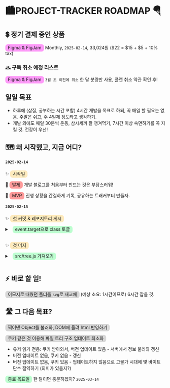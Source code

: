 # 🏙️PROJECT-TRACKER ROADMAP 🪂

## 💲 정기 결제 중인 상품

<span class="highlight pink" style="border-radius: 8px; padding: 2px 8px 4px 8px; background-color: rgba(255, 56, 245, 0.5)">Figma & FigJam</span> Monthly, `2025-02-14`, 33,024원 ($22 = $15 + $5 + 10% tax)

### 🔜 구독 취소 예정 리스트

<span class="highlight pink" style="border-radius: 8px; padding: 2px 8px 4px 8px; background-color: rgba(255, 56, 245, 0.5)">Figma & FigJam</span> `3월 초 이전에 취소` 한 달 분량만 사용, 플랜 취소 약관 확인 후!

## 일일 목표

- 하루에 (삽질, 공부하는 시간 포함) 4시간 개발을 목표로 하되, 꼭 매일 할 필요는 없음. 주말은 쉬고, 주 4일제 정도라고 생각하기.
- 개발 외에도 매일 30분씩 운동, 삼시세끼 잘 챙겨먹기, 7시간 이상 숙면하기를 꼭 지킬 것. 건강이 우선!

## 🗺️ 왜 시작했고, 지금 어디?

#### `2025-02-14`

✨ <span class="highlight yellow" style="border-radius: 8px; padding: 2px 8px 4px 8px; background-color: rgba(255, 192, 55, 0.32)">시작일</span>

📌 <span class="highlight" style="border-radius: 8px; padding: 2px 8px 4px 8px; background-color: rgba(255, 56, 56, 0.5)">발제</span> 개발 블로그를 처음부터 만드는 것은 부담스러워!

🎯 <span class="highlight" style="border-radius: 8px; padding: 2px 8px 4px 8px; background-color: rgba(255, 56, 56, 0.5)">MVP</span> 진행 상황을 간결하게 기록, 공유하는 트래커부터 만들자.

#### `2025-02-15`

✨ <span class="highlight yellow" style="border-radius: 8px; padding: 2px 8px 4px 8px; background-color: rgba(255, 192, 55, 0.32)"> 첫 커밋 & 레포지토리 게시</span>

<details style="padding-bottom: 8px;">
<summary style="padding-bottom: 8px">&nbsp;&nbsp;<span class="highlight green" style="border-radius: 8px; padding: 2px 8px 4px 8px; background-color: rgba(41, 255, 105, 0.3)">event.target으로 class 토글</span>
</summary>

- 하단 디렉토리를 하나의 태그로 묶어, `display: none;` 담긴 class 떼다 붙였다 `toggle`해 구현
- 트리형 자료와 알맞는 `tag`? `ul > li` 구조
- [하드코딩 후 범용성 고민](troubleshooting.md/#-미흡한-기능-개선): `event.target` 활용해 해결!
- 예상 소요 시간은 `20분` 이었으나, 실제 구현까지 `1시간 20분` 가량 걸림. 다음 `바로 할 일`은 처음 떠오르는 예상 시간에 `* 6` 할 것.</details>

✨ <span class="highlight yellow" style="border-radius: 8px; padding: 2px 8px 4px 8px; background-color: rgba(255, 192, 55, 0.32)"> 첫 머지</span>

<details style="padding-bottom: 8px;">
<summary style="padding-bottom: 8px">&nbsp;&nbsp;<span class="highlight green" style="border-radius: 8px; padding: 2px 8px 4px 8px; background-color: rgba(41, 255, 105, 0.3)">src/tree.js 가져오기</span>
</summary>

- https://www.30secondsofcode.org/js/s/data-structures-tree/ 의 예시 코드를 사용함
- 새로 만든 `tree` 인스턴스에 `TreeNode`를 하나씩 추가
- 각 `TreeNode` class 인스턴스의 `key`가 ROOT부터 해당 node까지의 순서를 모아둔 것임을 체감</details>

## ⚡ 바로 할 일!

<span class="highlight grey" style="border-radius: 8px; padding: 2px 8px 4px 8px; background-color: rgba(127, 127, 127, 0.3)"> 이모지로 때웠던 폴더를 `svg`로 재교체</span> (예상 소요: 1시간이므로) 6시간 잡을 것.

## 🛣️ 그 다음 목표?

<span class="highlight grey" style="border-radius: 8px; padding: 2px 8px 4px 8px; background-color: rgba(127, 127, 127, 0.3)"> 찍어낸 Object를 불러와, DOM에 올려 html 반영하기</span>

<span class="highlight grey" style="border-radius: 8px; padding: 2px 8px 4px 8px; background-color: rgba(127, 127, 127, 0.3)"> 쿠키 같은 것 이용해 파일 트리 구조 업데이트 최소화</span>

- 유저 읽기 전용: 쿠키 받아와서, 버전 업데이트 있음 - 서버에서 정보 불러와 갱신
- 버전 업데이트 없음, 쿠키 없음 - 갱신
- 버전 업데이트 없음, 쿠키 있음 - 업데이트하지 않음으로 고물가 시대에 몇 바이트 단수 절약하기 (의미가 있을지?)

<span class="highlight green" style="border-radius: 8px; padding: 2px 8px 4px 8px; background-color: rgba(41, 255, 105, 0.3)"> 종료 목표일</span> 한 달이면 충분하겠지? `2025-03-14`
